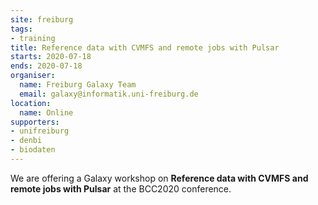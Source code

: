 ```yaml
---
site: freiburg
tags:
- training
title: Reference data with CVMFS and remote jobs with Pulsar
starts: 2020-07-18
ends: 2020-07-18
organiser:
  name: Freiburg Galaxy Team
  email: galaxy@informatik.uni-freiburg.de
location:
  name: Online
supporters:
- unifreiburg
- denbi
- biodaten
---
```


We are offering a Galaxy workshop on **Reference data with CVMFS and remote jobs with Pulsar** at the BCC2020 conference.